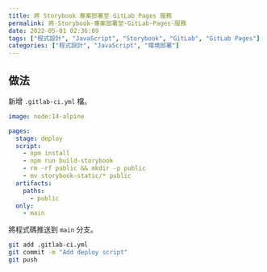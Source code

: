```yaml
---
title: 將 Storybook 專案部署至 GitLab Pages 服務
permalink: 將-Storybook-專案部署至-GitLab-Pages-服務
date: 2022-05-01 02:36:09
tags: ["程式設計", "JavaScript", "Storybook", "GitLab", "GitLab Pages"]
categories: ["程式設計", "JavaScript", "環境部署"]
---
```


## 做法

新增 `.gitlab-ci.yml` 檔。

```YAML
image: node:14-alpine

pages:
  stage: deploy
  script:
    - npm install
    - npm run build-storybook
    - rm -rf public && mkdir -p public
    - mv storybook-static/* public
  artifacts:
    paths:
      - public
  only:
    - main
```

將程式碼推送到 `main` 分支。

```BASH
git add .gitlab-ci.yml
git commit -m "Add deploy script"
git push
```
